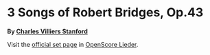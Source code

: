 
# 3 Songs of Robert Bridges, Op.43

__By [Charles Villiers Stanford](..)__

Visit the [official set page] in [OpenScore Lieder].

[official set page]: https://musescore.com/openscore-lieder-corpus/sets/5103541
[OpenScore Lieder]: https://musescore.com/openscore-lieder-corpus
